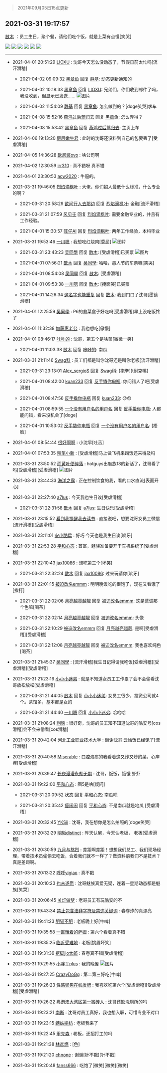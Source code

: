 > 2021年09月05日15点更新
<link rel="stylesheet" href="https://cdn.jsdelivr.net/gh/taotie6/sampleJSON@main/css/photo_show.css">


 ## 2021-03-31 19:17:57 

 [㪚木](https://www.coolapk.com/feed/25967389?shareKey=NDIwYTVkNWRmZTIxNjEzMTc3ZTA~) ：员工生日，聚个餐，请他们吃个饭，就是上菜有点慢[笑哭] 

<div class="album">
<img class="img-item" src="https://image.coolapk.com/feed/2021/0331/19/1081091_b9cf00fc_9467_4483@3325x2494.jpeg" />
<img class="img-item" src="https://image.coolapk.com/feed/2021/0331/19/1081091_f930783a_9467_4485@3325x2494.jpeg" />
<img class="img-item" src="https://image.coolapk.com/feed/2021/0331/19/1081091_352673df_9467_4487@3325x2494.jpeg" />
<img class="img-item" src="https://image.coolapk.com/feed/2021/0331/19/1081091_d15e16b3_9467_4489@3325x2494.jpeg" />
<img class="img-item" src="https://image.coolapk.com/feed/2021/0331/19/1081091_b26a01a6_9467_4492@3325x2494.jpeg" />
<img class="img-item" src="https://image.coolapk.com/feed/2021/0331/19/1081091_86991ca9_9467_4494@3325x2494.jpeg" />
</div>

 ------- 

- 2021-04-01 20:51:29 [LIOXU](uid=2824671) : 沈哥今天怎么没动态了，节假日前太忙吗[流汗滑稽] 

    - 2021-04-02 09:09:32 [黑章鱼](uid=1544882) 回复 [静基](uid=1353091): 动态更新通知的 

    - 2021-04-02 10:18:33 [黑章鱼](uid=1544882) 回复 [LIOXU](uid=2824671): 兄弟们，你们收到邮件了吗，我没收到，但显示已发送…… ![图片](https://image.coolapk.com/feed/2021/0402/10/1544882_01334f93_9911_8035@1080x1705.jpeg)

    - 2021-04-02 11:54:09 [静基](uid=1353091) 回复 [黑章鱼](uid=1544882): 怎么做到的？[doge笑哭]求车 

    - 2021-04-08 15:52:16 [燕鸿过后莺归去](uid=1329887) 回复 [黑章鱼](uid=1544882): 怎么弄得？ 

    - 2021-04-08 15:53:42 [黑章鱼](uid=1544882) 回复 [燕鸿过后莺归去](uid=1329887): 主页上车 

- 2021-04-06 19:13:20 [层层嫩牛君](uid=2998870) : 此时的沈哥还没料到自己的包要丢了[受虐滑稽] 

- 2021-04-05 14:36:28 [欧尼酱ovo](uid=3300458) : 啥公司啊 

- 2021-04-02 12:30:59 [irr310](uid=636373) : 真不错呀 真不错 

- 2021-04-01 23:30:53 [acw2020](uid=6251124) : 牛逼的。 

- 2021-03-31 19:46:05 [烈焰滴枫叶](uid=2260258) : 大佬，你们招人最低什么标准，什么专业的啊？ 

    - 2021-03-31 20:58:29 [欲问行人去那边](uid=826969) 回复 [烈焰滴枫叶](uid=2260258): 金融[流汗滑稽] 

    - 2021-03-31 21:07:59 [风见壬](uid=1512297) 回复 [烈焰滴枫叶](uid=2260258): 需要金融专业的，并且有工作经验。 

    - 2021-04-01 15:30:57 [旺仔AI](uid=1316908) 回复 [烈焰滴枫叶](uid=2260258): 两年工作经验，本科毕业 

- 2021-03-31 19:53:46 [一川嗯](uid=1255162) : 我想吃红烧肉[委屈] ![图片](https://image.coolapk.com/feed/2020/0303/00/1048967_6ef2d397_5246_8182@380x214.gif)

    - 2021-03-31 23:43:23 [吴同學](uid=1320218) 回复 [㪚木](uid=1081091): [受虐滑稽]已买票 ![图片](https://image.coolapk.com/feed/2021/0331/23/1320218_5d869457_5402_402@1080x2160.jpeg)

    - 2021-04-01 07:56:21 [㪚木](uid=1081091) 回复 [吴同學](uid=1320218): 哈哈，愚人节的车票嘛[笑哭] 

    - 2021-04-01 08:54:08 [吴同學](uid=1320218) 回复 [㪚木](uid=1081091): [受虐滑稽] 

    - 2021-04-01 09:53:38 [一川嗯](uid=1255162) 回复 [㪚木](uid=1081091): [掩面笑]已买票 

    - 2021-04-01 14:26:34 [这名字也能重复](uid=3799715) 回复 [㪚木](uid=1081091): 我到门口了沈哥[墨镜滑稽] 

- 2021-04-01 12:25:59 [吴同學](uid=1320218) : P6的韭菜盒子好吃吗[受虐滑稽]早上没吃饭馋了 

- 2021-04-01 11:32:38 [加藤惠老公](uid=1266680) : 我也想吃[傲慢] 

- 2021-04-01 08:46:17 [咔咔的](uid=792941) : 沈哥，第五个是啥菜[微微一笑] 

    - 2021-04-01 11:03:38 [㪚木](uid=1081091) 回复 [咔咔的](uid=792941): 南瓜 

- 2021-03-31 21:11:46 [Swag科](uid=3229387) : 员工们都是叫你沈哥还是叫你老板[流汗滑稽] 

    - 2021-03-31 23:13:01 [Alex_sergioS](uid=1188167) 回复 [Swag科](uid=3229387): [抱拳][t耐克嘴] 

    - 2021-04-01 08:42:00 [kuan233](uid=867999) 回复 [反手撬你电瓶](uid=2732675): 你问错人了吧[受虐滑稽] 

    - 2021-04-01 08:47:56 [反手撬你电瓶](uid=2732675) 回复 [kuan233](uid=867999): 😓😓 

    - 2021-04-01 08:59:55 [一个没有用户名的用户名](uid=1314924) 回复 [反手撬你电瓶](uid=2732675): 人都能问错，看来没机会了[doge] 

    - 2021-04-01 10:53:02 [反手撬你电瓶](uid=2732675) 回复 [一个没有用户名的用户名](uid=1314924): [捂脸] 

- 2021-04-01 08:54:44 [很好啊啊](uid=3149118) : 小沈早[吐舌] 

- 2021-04-01 07:53:35 [辣笔小新](uid=1728429) : [受虐滑稽]马上做飞机来蹭饭还来得及吗 

- 2021-03-31 23:50:52 [而黄叶便碎落](uid=2845514) : hotguys出魅族18的新活了，沈哥看了吗[受虐滑稽][受虐滑稽] ![图片](https://image.coolapk.com/feed/2021/0331/23/2845514_5851_0688@96x98.jpg)

- 2021-03-31 23:44:33 [海洋之露](uid=1111949) : 正在控制饮食的我，看的口水直流[表面开心] 

- 2021-03-31 22:27:40 [a7lus](uid=1014434) : 今天我也生日诶[受虐滑稽] 

    - 2021-03-31 22:31:58 [㪚木](uid=1081091) 回复 [a7lus](uid=1014434): 生日快乐[受虐滑稽] 

- 2021-03-31 23:15:52 [看到我提醒我去读书](uid=2577914) : 直接说吧，想要沈哥女员工微信[流汗滑稽][受虐滑稽] 

- 2021-03-31 23:11:01 [安小酷扁](uid=761865) : 好巧 今天也是我生日诶[呲牙] 

- 2021-03-31 22:53:28 [平和心态](uid=2661636) : 首富，魅族准备要开干车机系统了[受虐滑稽] 

- 2021-03-31 22:10:43 [jax10086](uid=797822) : 想吃第三个[坏笑] 

    - 2021-03-31 22:32:24 [㪚木](uid=1081091) 回复 [jax10086](uid=797822): 过来玩请你[呲牙] 

- 2021-03-31 22:01:15 [被迫改名emmm](uid=3302275) : 明明晚饭吃的很饱了，现在又看饿了[挨打] 

    - 2021-03-31 22:02:06 [月亮越亮越靓](uid=3125597) 回复 [被迫改名emmm](uid=3302275): 这是蓝调那个色嘛[喝茶] 

    - 2021-03-31 22:02:14 [月亮越亮越靓](uid=3125597) 回复 [被迫改名emmm](uid=3302275): 头像 

    - 2021-03-31 22:10:29 [被迫改名emmm](uid=3302275) 回复 [月亮越亮越靓](uid=3125597): 是啊[受虐滑稽][受虐滑稽] 

    - 2021-03-31 22:12:08 [月亮越亮越靓](uid=3125597) 回复 [被迫改名emmm](uid=3302275): 我也喜欢纯色[喝茶] 

- 2021-03-31 21:45:37 [吴同學](uid=1320218) : [流汗滑稽]我生日记得请我吃饭[受虐滑稽][受虐滑稽][受虐滑稽] 

- 2021-03-31 21:23:16 [小小小迷弟](uid=1846299) : 就是不知道女员工工作累了会不会偷看沈哥放松放松[受虐滑稽] 

    - 2021-03-31 21:44:05 [㪚木](uid=1081091) 回复 [小小小迷弟](uid=1846299): 女员工很少，投资公司就4个。茶馆多，基本都是女的 

    - 2021-03-31 21:44:40 [一川嗯](uid=1255162) 回复 [小小小迷弟](uid=1846299): 哈哈哈 

- 2021-03-31 21:08:24 [刺魂](uid=1662383) : 很好奇，沈哥的员工知不知道沈哥的酷安号[cos滑稽]会不会来偷看[cos滑稽] 

- 2021-03-31 20:42:04 [河北工业职业技术大学](uid=3415552) : 谢谢沈哥  云恰饭已经饱了[流汗滑稽] 

- 2021-03-31 20:40:58 [Miserable](uid=717620) : 口腔溃疡的我看着这又炸又炒的菜，心痒痒[受虐滑稽] 

- 2021-03-31 20:39:47 [长夜漫漫永劫无期](uid=3800103) : 沈哥，饭饭，饿饿  虾虾 

- 2021-03-31 19:22:00 [平和心态](uid=2661636) : 图5是啥[疑问] 

    - 2021-03-31 20:09:52 [状态](uid=950347) 回复 [平和心态](uid=2661636): 南瓜吧 

    - 2021-03-31 20:35:42 [瘦闹闹](uid=459232) 回复 [平和心态](uid=2661636): 不是南瓜就是地瓜 [受虐滑稽] 

- 2021-03-31 20:32:45 [YKSii](uid=2291498) : 沈哥，我在想你是怎么拍照的[doge笑哭] 

- 2021-03-31 20:32:29 [明晰distinct](uid=1960890) : 昨天认舅，今天认老板，
老板[受虐滑稽] 

- 2021-03-31 20:30:59 [九月与熬烈](uid=1464806) : 差距啊差距！想想我们总工、我们现场经理，带着技术员偷偷去吃饭，合着我们就不一样了？做资料前我们不是技术？真是差距啊。 

- 2021-03-31 20:13:22 [呼呼yigiao](uid=3884903) : 真不戳 

- 2021-03-31 20:10:23 [也未遂愿](uid=3056500) : 沈哥魅族真爱无疑，连着一星期动态都是魅族[笑哭] 

- 2021-03-31 20:06:45 [关灯做梦](uid=2195941) : 老哥员工有玩酷安的不 

- 2021-03-31 19:43:34 [禁止包含法非字符及禁违关键词](uid=568901) : 春卷炸的真漂亮 

- 2021-03-31 19:41:23 [肥猫不肥](uid=1423929) : 老板晚上好[牛啤] 

- 2021-03-31 19:35:58 [一直饿着的萨姆](uid=1267364) : 第六个看着真不错 

- 2021-03-31 19:35:25 [临近受难地](uid=3976017) : 老板[挑眉坏笑] 

- 2021-03-31 19:31:36 [抠脚jio太郎](uid=3743725) : 春卷真不错[受虐滑稽] 

- 2021-03-31 19:29:55 [小胖丫plus](uid=1222752) : 我的晚餐 ![图片](https://image.coolapk.com/feed/2021/0331/19/1222752_fa473c28_0194_353@1080x1440.jpeg)

- 2021-03-31 19:27:25 [CrazyDoGg](uid=1508206) : 第二第三好吃[牛啤] 

- 2021-03-31 19:26:23 [性感猛男在线发牌](uid=3045139) : 我喜欢吃第六个[受虐滑稽][受虐滑稽][受虐滑稽] 

- 2021-03-31 19:26:22 [粤港澳大湾区第一搬砖人](uid=3340081) : 沈哥还缺洗厕所的吗 

- 2021-03-31 19:23:21 [南断](uid=1225983) : 沈哥对员工真好，我也想入职，可惜专业不对口 

- 2021-03-31 19:23:15 [蟪蛄榆枋](uid=1225127) : 老板我来了 

- 2021-03-31 19:22:45 [甲先森](uid=863032) : 老板，还招打工的吗 

- 2021-03-31 19:21:38 [林彦燃](uid=1381815) : [色] 

- 2021-03-31 19:21:20 [chnone](uid=1485442) : 谢谢[针不戳][针不戳] 

- 2021-03-31 19:20:48 [fanss666](uid=1200425) : 吃饱了[微笑][微笑][微笑] 

